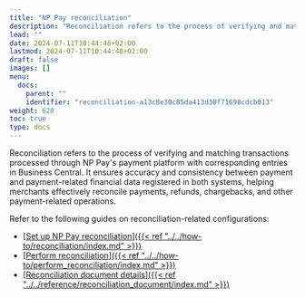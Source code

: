 ```yaml
---
title: "NP Pay reconciliation"
description: "Reconciliation refers to the process of verifying and matching payment transactions processed through NP Pay's payment platform with corresponding entries in Business Central."
lead: ""
date: 2024-07-11T10:44:48+02:00
lastmod: 2024-07-11T10:44:48+02:00
draft: false
images: []
menu:
  docs:
    parent: ""
    identifier: "reconciliation-a13c8e30c85da413d30f71698cdcb013"
weight: 628
toc: true
type: docs
---
```


Reconciliation refers to the process of verifying and matching transactions processed through NP Pay's payment platform with corresponding entries in Business Central. It ensures accuracy and consistency between payment and payment-related financial data registered in both systems, helping merchants effectively reconcile payments, refunds, chargebacks, and other payment-related operations. 

Refer to the following guides on reconciliation-related configurations:

- [<ins>Set up NP Pay reconciliation<ins>]({{< ref "../../how-to/reconciliation/index.md" >}})
- [<ins>Perform reconciliation<ins>]({{< ref "../../how-to/perform_reconciliation/index.md" >}})
- [<ins>Reconciliation document details<ins>]({{< ref "../../reference/reconciliation_document/index.md" >}})